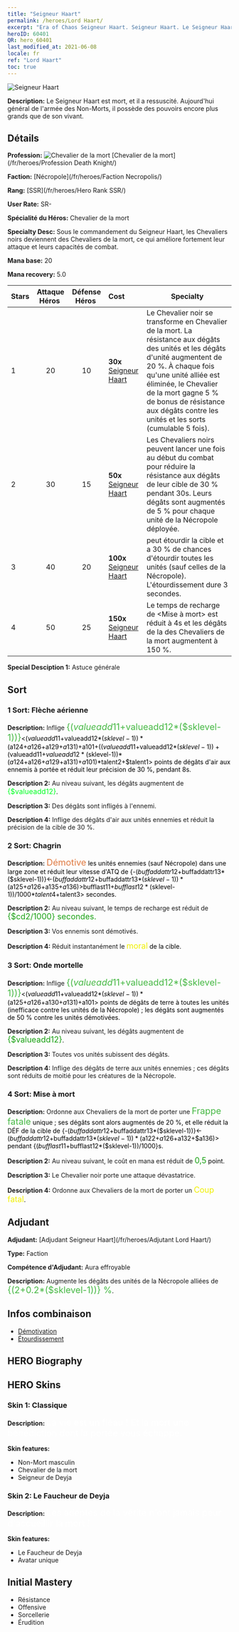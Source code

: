 ```yaml
---
title: "Seigneur Haart"
permalink: /heroes/Lord Haart/
excerpt: "Era of Chaos Seigneur Haart. Seigneur Haart. Le Seigneur Haart est mort, et il a ressuscité. Aujourd'hui général de l'armée des Non-Morts, il possède des pouvoirs encore plus grands que de son vivant."
heroID: 60401
QR: hero_60401
last_modified_at: 2021-06-08
locale: fr
ref: "Lord Haart"
toc: true
---
```

  ![Seigneur Haart](/images/h/h_LordHaart.jpg)

 **Description:** Le Seigneur Haart est mort, et il a ressuscité. Aujourd'hui général de l'armée des Non-Morts, il possède des pouvoirs encore plus grands que de son vivant.
## Détails
 **Profession:** ![Chevalier de la mort](/images/h/h_prof_5.png)  [Chevalier de la mort](/fr/heroes/Profession Death Knight/)

 **Faction:** [Nécropole](/fr/heroes/Faction Necropolis/)

 **Rang:** [SSR](/fr/heroes/Hero Rank SSR/)

 **User Rate:** SR-

 **Spécialité du Héros:** Chevalier de la mort

 **Specialty Desc:** Sous le commandement du Seigneur Haart, les Chevaliers noirs deviennent des Chevaliers de la mort, ce qui améliore fortement leur attaque et leurs capacités de combat.

 **Mana base:** 20

 **Mana recovery:** 5.0


  | Stars | Attaque Héros  | Défense Héros  | Cost |     Specialty     |
  |---------|:---------------:|:---------------:|:--|--------------------|
  |    1    | 20 | 10 | **30x** [Seigneur Haart](/ItemsFR/her_370/) | Le Chevalier noir se transforme en Chevalier de la mort. La résistance aux dégâts des unités et les dégâts d'unité augmentent de 20 %. À chaque fois qu'une unité alliée est éliminée, le Chevalier de la mort gagne 5 % de bonus de résistance aux dégâts contre les unités et les sorts (cumulable 5 fois). |
  |    2    | 30 | 15 | **50x** [Seigneur Haart](/ItemsFR/her_370/) | Les Chevaliers noirs peuvent lancer <Frappe fatale> une fois au début du combat pour réduire la résistance aux dégâts de leur cible de 30 % pendant 30s. Leurs dégâts sont augmentés de 5 % pour chaque unité de la Nécropole déployée. |
  |    3    | 40 | 20 | **100x** [Seigneur Haart](/ItemsFR/her_370/) | <Chagrin> peut étourdir la cible et <Onde mortelle> a 30 % de chances d'étourdir toutes les unités (sauf celles de la Nécropole). L'étourdissement dure 3 secondes. |
  |    4    | 50 | 25 | **150x** [Seigneur Haart](/ItemsFR/her_370/) | Le temps de recharge de <Mise à mort> est réduit à 4s et les dégâts de la <Frappe fatale> des Chevaliers de la mort augmentent à 150 %. |

 **Special Desciption 1:** Astuce générale

## Sort
### 1 Sort: Flèche aérienne
 **Description:** Inflige <span style="color: #48b946;font-size:20px">{($valueadd11+$valueadd12*($sklevel-1))}</span><span style="color: black"><($valueadd11+$valueadd12*($sklevel-1))*($a124+$a126+$a129+$a131)+$a101+(($valueadd11+$valueadd12*($sklevel-1))+($valueadd11+$valueadd12*($sklevel-1))*($a124+$a126+$a129+$a131)+$a101)*$talent2+$talent1> points de dégâts d'air aux ennemis à portée et réduit leur précision de 30 %, pendant 8s.

 **Description 2:** Au niveau suivant, les dégâts augmentent de <span style="color: #00ff22;font-size:16px">{$valueadd12}</span><span style="color: black">.

 **Description 3:** Des dégâts sont infligés à l'ennemi.

 **Description 4:** Inflige des dégâts d'air aux unités ennemies et réduit la précision de la cible de 30 %.

### 2 Sort: Chagrin
 **Description:** <span style="color: #e07c44;font-size:20px">Démotive</span><span style="color: black"> les unités ennemies (sauf Nécropole) dans une large zone et réduit leur vitesse d'ATQ de {-($buffaddattr12+$buffaddattr13*($sklevel-1))}<-($buffaddattr12+$buffaddattr13*($sklevel-1))*($a125+$a126+$a135+$a136)> % pendant <span style="color: #48b946;font-size:20px">{($bufflast11+$bufflast12*($sklevel-1))/1000}</span><span style="color: black"><($bufflast11+$bufflast12*($sklevel-1))/1000*$talent4+$talent3> secondes.

 **Description 2:** Au niveau suivant, le temps de recharge est réduit de <span style="color: #1ca216;font-size:18px">{$cd2/1000} secondes.</span><span style="color: black">

 **Description 3:** Vos ennemis sont démotivés.

 **Description 4:** Réduit instantanément le <span style="color: #f0f000;font-size:18px">moral</span><span style="color: black"> de la cible.

### 3 Sort: Onde mortelle
 **Description:** Inflige <span style="color: #48b946;font-size:20px">{($valueadd11+$valueadd12*($sklevel-1))}</span><span style="color: black"><($valueadd11+$valueadd12*($sklevel-1))*($a125+$a126+$a130+$a131)+$a101> points de dégâts de terre à toutes les unités (inefficace contre les unités de la Nécropole) ; les dégâts sont augmentés de 50 % contre les unités démotivées.

 **Description 2:** Au niveau suivant, les dégâts augmentent de <span style="color: #1ca216;font-size:18px">{$valueadd12}</span><span style="color: black">.

 **Description 3:** Toutes vos unités subissent des dégâts.

 **Description 4:** Inflige des dégâts de terre aux unités ennemies ; ces dégâts sont réduits de moitié pour les créatures de la Nécropole.

### 4 Sort: Mise à mort
 **Description:** Ordonne aux Chevaliers de la mort de porter une <span style="color: #48b946;font-size:20px">Frappe fatale</span><span style="color: black"> unique ; ses dégâts sont alors augmentés de 20 %, et elle réduit la DÉF de la cible de {-($buffaddattr12+$buffaddattr13*($sklevel-1))}<-($buffaddattr12+$buffaddattr13*($sklevel-1))*($a122+$a126+$a132+$a136)> pendant {($bufflast11+$bufflast12*($sklevel-1))/1000}s.

 **Description 2:** Au niveau suivant, le coût en mana est réduit de <span style="color: #1ca216;font-size:18px">0,5</span><span style="color: black"> point.

 **Description 3:** Le Chevalier noir porte une attaque dévastatrice.

 **Description 4:** Ordonne aux Chevaliers de la mort de porter un <span style="color: #f0f000;font-size:18px">Coup fatal</span><span style="color: black">.


## Adjudant

 **Adjudant:**  [Adjudant Seigneur Haart](/fr/heroes/Adjutant Lord Haart/) 

 **Type:**  Faction 

 **Compétence d'Adjudant:**  Aura effroyable 

 **Description:** Augmente les dégâts des unités de la Nécropole alliées de <span style="color: #48b946;font-size:20px">{(2+0.2*($sklevel-1))} %</span><span style="color: black">.

## Infos combinaison

* [Démotivation](/fr/combination/Démotivation/) 
* [Étourdissement](/fr/combination/Étourdissement/) 

## HERO Biography

## HERO Skins
### Skin 1: **Classique**

 **Description:** <span style="color: #ffffff;font-size:20px">La vie est un fléau ! Et la mort une bénédiction dont la portée vous échappe. </span>

 **Skin features:** 

   - Non-Mort masculin
   - Chevalier de la mort
   - Seigneur de Deyja

### Skin 2: **Le Faucheur de Deyja**

 **Description:** <span style="color: #ffffff;font-size:20px">Les adeptes de la vérité n'ont jamais peur d'accueillir la mort !</span>

 **Skin features:** 

   - Le Faucheur de Deyja
   - Avatar unique


## Initial Mastery
   - Résistance
   - Offensive
   - Sorcellerie
   - Érudition
